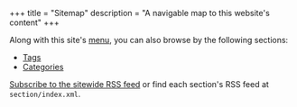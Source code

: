 +++
title = "Sitemap"
description = "A navigable map to this website's content"
+++

Along with this site's [menu](#nav-menu), you can also browse by the
 following sections:

 - [Tags](/tags/)
 - [Categories](/categories/)

[Subscribe to the sitewide RSS feed](/index.xml) or find each section's RSS feed
 at `section/index.xml`.